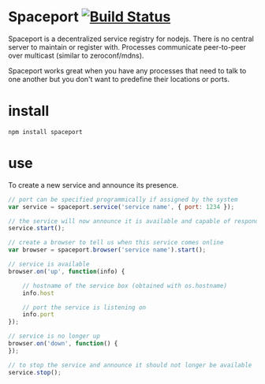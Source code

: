 # Spaceport [![Build Status](https://secure.travis-ci.org/shtylman/node-spaceport.png?branch=master)](http://travis-ci.org/shtylman/node-spaceport)

Spaceport is a decentralized service registry for nodejs. There is no central server to maintain or register with. Processes communicate peer-to-peer over multicast (similar to zeroconf/mdns).

Spaceport works great when you have any processes that need to talk to one another but you don't want to predefine their locations or ports.

# install

```
npm install spaceport
```

# use

To create a new service and announce its presence.

```javascript
// port can be specified programmically if assigned by the system
var service = spaceport.service('service name', { port: 1234 });

// the service will now announce it is available and capable of responding to requests
service.start();

// create a browser to tell us when this service comes online
var browser = spaceport.browser('service name').start();

// service is available
browser.on('up', function(info) {

    // hostname of the service box (obtained with os.hostname)
    info.host

    // port the service is listening on
    info.port
});

// service is no longer up
browser.on('down', function() {
});

// to stop the service and announce it should not longer be available
service.stop();
```
